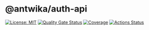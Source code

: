# @antwika/auth-api

[![License: MIT](https://img.shields.io/badge/License-MIT-yellow.svg)](https://opensource.org/licenses/MIT)
[![Quality Gate Status](https://sonarcloud.io/api/project_badges/measure?project=antwika_auth-api&metric=alert_status)](https://sonarcloud.io/summary/new_code?id=antwika_auth-api)
[![Coverage](https://sonarcloud.io/api/project_badges/measure?project=antwika_auth-api&metric=coverage)](https://sonarcloud.io/summary/new_code?id=antwika_auth-api)
[![Actions Status](https://github.com/antwika/auth-api/workflows/CI/badge.svg)](https://github.com/antwika/auth-api/actions/workflows/ci.yml)
